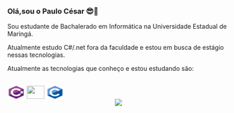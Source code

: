 
<link rel="stylesheet" href="https://cdn.jsdelivr.net/gh/devicons/devicon@v2.15.1/devicon.min.css">
<i class="devicon-adonisjs-original colori"></i>
                   
### Olá,sou o Paulo César 😎🌹

Sou estudante de Bachalerado em Informática na Universidade
Estadual de Maringá.

Atualmente estudo C#/.net fora da faculdade e estou em busca de estágio nessas tecnologias.

Atualmente as tecnologias que conheço e estou estudando são:

<div style="display: inline_block"><br>
    <img align="center" height="30" width="40" src="https://raw.githubusercontent.com/devicons/devicon/master/icons/csharp/csharp-original.svg">
    <img align="center" height="30" width="40" src="https://icongr.am/devicon/dot-net-original-wordmark.svg">
    <img align="center" height="30" width="40" src="https://raw.githubusercontent.com/devicons/devicon/master/icons/c/c-original.svg">
</div>
 
<div align="center">
  <img height="180em" src="https://github-readme-stats.vercel.app/api/top-langs/?username=Paul0C&layout=compact&langs_count=7&theme=dracula"/>
</div>

